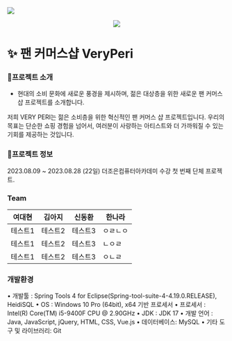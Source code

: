 <img src="https://capsule-render.vercel.app/api?type=waving&color=auto&height=200&section=header&text=　&fontSize=90" />
<p align="center">
  <img src="https://github.com/dkth1122/Project_4/assets/130977379/8968344a-101a-4679-8437-072d769dd9b1" />
</p>




# ✨ 팬 커머스샵 VeryPeri
### 🔎프로젝트 소개
* 현대의 소비 문화에 새로운 풍경을 제시하며, 
젊은 대상층을 위한 새로운 팬 커머스 샵 프로젝트를 소개합니다.

저희 VERY PERI는 젊은 소비층을 위한 
혁신적인 팬 커머스 샵 프로젝트입니다. 
우리의 목표는 단순한 쇼핑 경험을 넘어서, 
여러분이 사랑하는 아티스트와 더 가까워질 수 있는 
기회를 제공하는 것입니다.

### 🔎프로젝트 정보
2023.08.09 ~ 2023.08.28 (22일)
더조은컴퓨터아카데미 수강 첫 번째 단체 프로젝트.


### Team

|여대현|김아지|신동환|한나라|
|------|---|---|---|
|테스트1|테스트2|테스트3|ㅇㄹㄴㅇ|
|테스트1|테스트2|테스트3|ㄴㅇㄹ|
|테스트1|테스트2|테스트3|ㅇㄴㄹ|

### 개발환경

• 개발툴 :                                                                           Spring Tools 4 for Eclipse(Spring-tool-suite-4-4.19.0.RELEASE), HeidiSQL
• OS : Windows 10 Pro (64bit), x64 기반 프로세서
• 프로세서 : Intel(R) Core(TM) i5-9400F CPU @ 2.90GHz
• JDK : JDK 17
• 개발 언어 : Java, JavaScript, jQuery, HTML, CSS, Vue.js
• 데이터베이스: MySQL
• 기타 도구 및 라이브러리: Git
